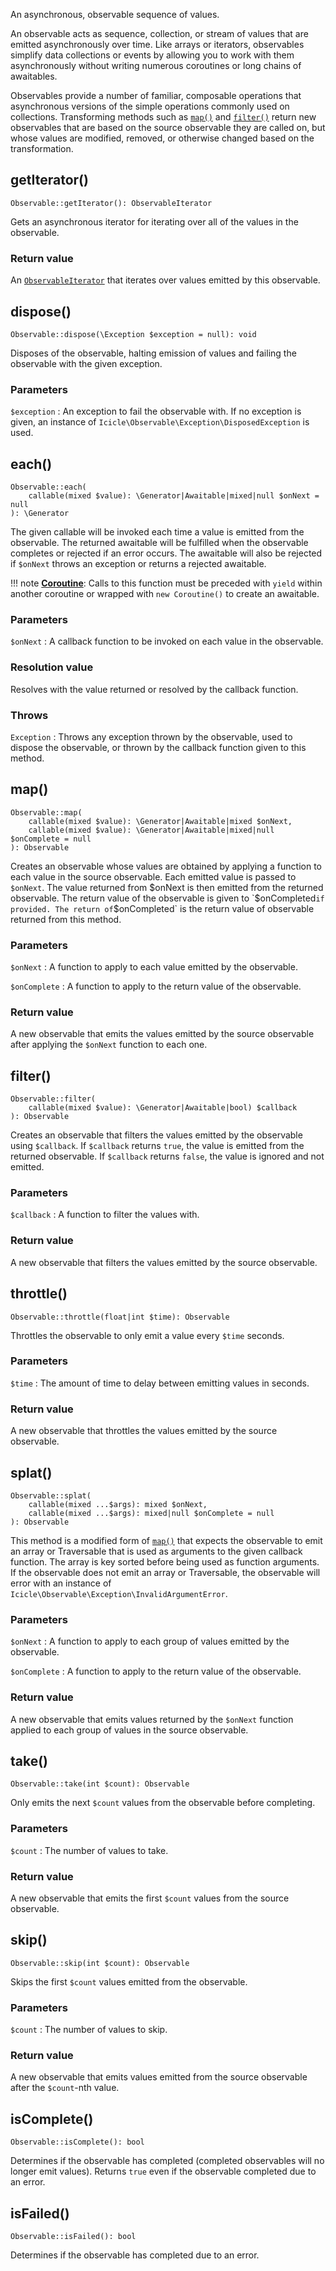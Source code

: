 An asynchronous, observable sequence of values.

An observable acts as sequence, collection, or stream of values that are emitted asynchronously over time. Like arrays or iterators, observables simplify data collections or events by allowing you to work with them asynchronously without writing numerous coroutines or long chains of awaitables.

Observables provide a number of familiar, composable operations that asynchronous versions of the simple operations commonly used on collections. Transforming methods such as [`map()`](#map) and [`filter()`](#filter) return new observables that are based on the source observable they are called on, but whose values are modified, removed, or otherwise changed based on the transformation.


## getIterator()

    Observable::getIterator(): ObservableIterator

Gets an asynchronous iterator for iterating over all of the values in the observable.

### Return value
An [`ObservableIterator`](ObservableIterator.md) that iterates over values emitted by this observable.


## dispose()

    Observable::dispose(\Exception $exception = null): void

Disposes of the observable, halting emission of values and failing the observable with the given exception.

### Parameters
`$exception`
:   An exception to fail the observable with. If no exception is given, an instance of `Icicle\Observable\Exception\DisposedException` is used.


## each()

    Observable::each(
        callable(mixed $value): \Generator|Awaitable|mixed|null $onNext = null
    ): \Generator

The given callable will be invoked each time a value is emitted from the observable. The returned awaitable will be fulfilled when the observable completes or rejected if an error occurs. The awaitable will also be rejected if `$onNext` throws an exception or returns a rejected awaitable.

!!! note
    [**Coroutine**](../../manual/coroutines.md): Calls to this function must be preceded with `yield` within another coroutine or wrapped with `new Coroutine()` to create an awaitable.

### Parameters
`$onNext`
:   A callback function to be invoked on each value in the observable.

### Resolution value
Resolves with the value returned or resolved by the callback function.

### Throws
`Exception`
:   Throws any exception thrown by the observable, used to dispose the observable, or thrown by the callback function given to this method.


## map()

    Observable::map(
        callable(mixed $value): \Generator|Awaitable|mixed $onNext,
        callable(mixed $value): \Generator|Awaitable|mixed|null $onComplete = null
    ): Observable

Creates an observable whose values are obtained by applying a function to each value in the source observable. Each emitted value is passed to `$onNext`. The value returned from $onNext is then emitted from the returned observable. The return value of the observable is given to `$onCompleted` if provided. The return of `$onCompleted` is the return value of observable returned from this method.

### Parameters
`$onNext`
:   A function to apply to each value emitted by the observable.

`$onComplete`
:   A function to apply to the return value of the observable.

### Return value
A new observable that emits the values emitted by the source observable after applying the `$onNext` function to each one.


## filter()

    Observable::filter(
        callable(mixed $value): \Generator|Awaitable|bool) $callback
    ): Observable

Creates an observable that filters the values emitted by the observable using `$callback`. If `$callback` returns `true`, the value is emitted from the returned observable. If `$callback` returns `false`, the value is ignored and not emitted.

### Parameters
`$callback`
:   A function to filter the values with.

### Return value
A new observable that filters the values emitted by the source observable.


## throttle()

    Observable::throttle(float|int $time): Observable

Throttles the observable to only emit a value every `$time` seconds.

### Parameters
`$time`
:   The amount of time to delay between emitting values in seconds.

### Return value
A new observable that throttles the values emitted by the source observable.


## splat()

    Observable::splat(
        callable(mixed ...$args): mixed $onNext,
        callable(mixed ...$args): mixed|null $onComplete = null
    ): Observable

This method is a modified form of [`map()`](#map) that expects the observable to emit an array or Traversable that is used as arguments to the given callback function. The array is key sorted before being used as function arguments. If the observable does not emit an array or Traversable, the observable will error with an instance of `Icicle\Observable\Exception\InvalidArgumentError`.

### Parameters
`$onNext`
:   A function to apply to each group of values emitted by the observable.

`$onComplete`
:   A function to apply to the return value of the observable.

### Return value
A new observable that emits values returned by the `$onNext` function applied to each group of values in the source observable.


## take()

    Observable::take(int $count): Observable

Only emits the next `$count` values from the observable before completing.

### Parameters
`$count`
:   The number of values to take.

### Return value
A new observable that emits the first `$count` values from the source observable.


## skip()

    Observable::skip(int $count): Observable

Skips the first `$count` values emitted from the observable.

### Parameters
`$count`
:   The number of values to skip.

### Return value
A new observable that emits values emitted from the source observable after the `$count`-nth value.


## isComplete()

    Observable::isComplete(): bool

Determines if the observable has completed (completed observables will no longer emit values). Returns `true` even if the observable completed due to an error.


## isFailed()

    Observable::isFailed(): bool

Determines if the observable has completed due to an error.
